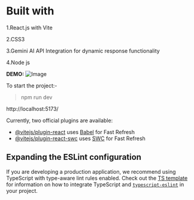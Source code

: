**<h1>Built with </h1>**

1.React.js with Vite

2.CSS3

3.Gemini AI API Integration for dynamic response functionality

4.Node js 

**DEMO:**
![Image](https://github.com/user-attachments/assets/4e977cf5-e4bb-4ea6-9d7f-2a6329ae8acb)


To start the project:-

>npm run dev

http://localhost:5173/



Currently, two official plugins are available:

- [@vitejs/plugin-react](https://github.com/vitejs/vite-plugin-react/blob/main/packages/plugin-react) uses [Babel](https://babeljs.io/) for Fast Refresh
- [@vitejs/plugin-react-swc](https://github.com/vitejs/vite-plugin-react/blob/main/packages/plugin-react-swc) uses [SWC](https://swc.rs/) for Fast Refresh

## Expanding the ESLint configuration

If you are developing a production application, we recommend using TypeScript with type-aware lint rules enabled. Check out the [TS template](https://github.com/vitejs/vite/tree/main/packages/create-vite/template-react-ts) for information on how to integrate TypeScript and [`typescript-eslint`](https://typescript-eslint.io) in your project.
